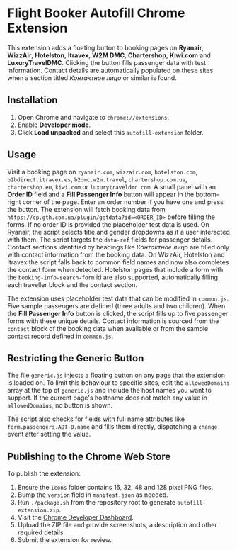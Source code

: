 # Flight Booker Autofill Chrome Extension


This extension adds a floating button to booking pages on **Ryanair**, **WizzAir**, **Hotelston**, **Itravex**, **W2M DMC**, **Chartershop**, **Kiwi.com** and **LuxuryTravelDMC**. Clicking the button fills passenger data with test information. Contact details are automatically populated on these sites when a section titled *Контактное лицо* or similar is found.


## Installation
1. Open Chrome and navigate to `chrome://extensions`.
2. Enable **Developer mode**.
3. Click **Load unpacked** and select this `autofill-extension` folder.

## Usage

Visit a booking page on `ryanair.com`, `wizzair.com`, `hotelston.com`, `b2bdirect.itravex.es`, `b2dmc.w2m.travel`, `chartershop.com.ua`, `chartershop.eu`, `kiwi.com` or `luxurytraveldmc.com`. A small panel with an **Order ID** field and a **Fill Passenger Info** button will appear in the bottom-right corner of the page. Enter an order number if you have one and press the button. The extension will fetch booking data from `https://cp.gth.com.ua/plugin/getdata?id=<ORDER_ID>` before filling the forms. If no order ID is provided the placeholder test data is used. On Ryanair, the script selects title and gender dropdowns as if a user interacted with them. The script targets the `data-ref` fields for passenger details. Contact sections identified by headings like *Контактное лицо* are filled only with contact information from the booking data. On WizzAir, Hotelston and Itravex the script falls back to common field names and now also completes the contact form when detected. Hotelston pages that include a form with the `booking-info-search-form` id are also supported, automatically filling each traveller block and the contact section.


The extension uses placeholder test data that can be modified in `common.js`.
Five sample passengers are defined (three adults and two children). When the
**Fill Passenger Info** button is clicked, the script fills up to five passenger
forms with these unique details. Contact information is sourced from the
`contact` block of the booking data when available or from the sample contact
record defined in `common.js`.

## Restricting the Generic Button
The file `generic.js` injects a floating button on any page that the extension
is loaded on. To limit this behaviour to specific sites, edit the
`allowedDomains` array at the top of `generic.js` and include the host names you
want to support. If the current page's hostname does not match any value in
`allowedDomains`, no button is shown.

The script also checks for fields with full name attributes like
`form.passengers.ADT-0.name` and fills them directly, dispatching a `change`
event after setting the value.

## Publishing to the Chrome Web Store

To publish the extension:

1. Ensure the `icons` folder contains 16, 32, 48 and 128 pixel PNG files.
2. Bump the `version` field in `manifest.json` as needed.
3. Run `./package.sh` from the repository root to generate `autofill-extension.zip`.
4. Visit the [Chrome Developer Dashboard](https://chrome.google.com/webstore/developer/dashboard).
5. Upload the ZIP file and provide screenshots, a description and other required details.
6. Submit the extension for review.
